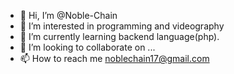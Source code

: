 - 👋 Hi, I’m @Noble-Chain
- 👀 I’m interested in programming and videography
- 🌱 I’m currently learning backend language(php).
- 💞️ I’m looking to collaborate on ...
- 📫 How to reach me noblechain17@gmail.com

<!---
Noble-Chain/Noble-Chain is a ✨ special ✨ repository because its `README.md` (this file) appears on your GitHub profile.
You can click the Preview link to take a look at your changes.
--->

